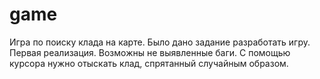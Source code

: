 # game
Игра по поиску клада на карте. 
Было дано задание разработать игру. 
Первая реализация. Возможны не выявленные баги. 
С помощью курсора нужно отыскать клад, спрятанный случайным образом.
